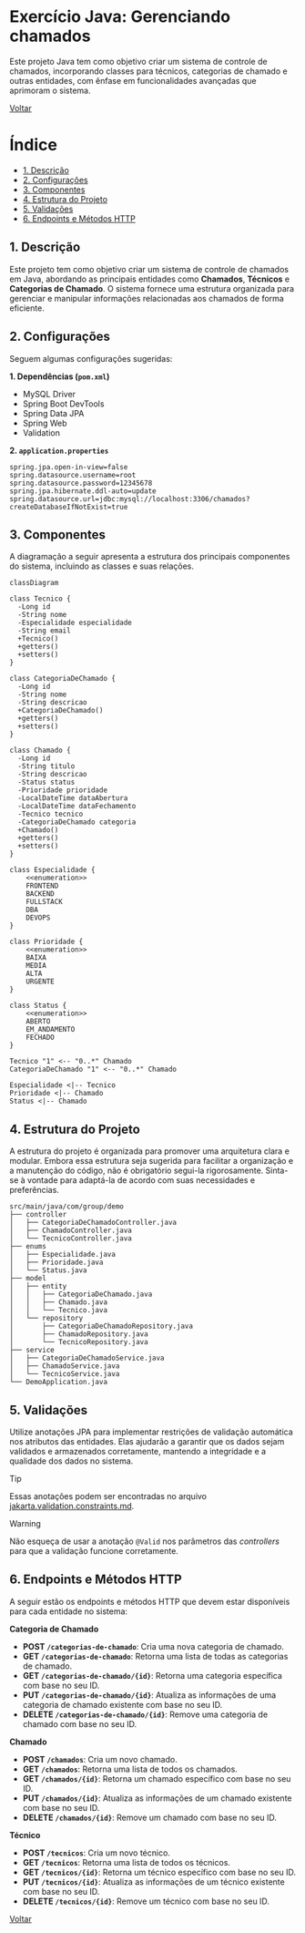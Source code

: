 # Exercício Java: Gerenciando chamados

Este projeto Java tem como objetivo criar um sistema de controle de chamados, incorporando classes para técnicos, categorias de chamado e outras entidades, com ênfase em funcionalidades avançadas que aprimoram o sistema.

[Voltar](../../../README.md)

# Índice

<!-- TOC -->

- [1. Descrição](#1-descri%C3%A7%C3%A3o)
- [2. Configurações](#2-configura%C3%A7%C3%B5es)
- [3. Componentes](#3-componentes)
- [4. Estrutura do Projeto](#4-estrutura-do-projeto)
- [5. Validações](#5-valida%C3%A7%C3%B5es)
- [6. Endpoints e Métodos HTTP](#6-endpoints-e-m%C3%A9todos-http)

<!-- /TOC -->

## 1. Descrição

Este projeto tem como objetivo criar um sistema de controle de chamados em Java, abordando as principais entidades como **Chamados**, **Técnicos** e **Categorias de Chamado**. O sistema fornece uma estrutura organizada para gerenciar e manipular informações relacionadas aos chamados de forma eficiente.

## 2. Configurações

Seguem algumas configurações sugeridas:

**1. Dependências (`pom.xml`)**

- MySQL Driver
- Spring Boot DevTools
- Spring Data JPA
- Spring Web
- Validation

**2. `application.properties`**

```properties
spring.jpa.open-in-view=false
spring.datasource.username=root
spring.datasource.password=12345678
spring.jpa.hibernate.ddl-auto=update
spring.datasource.url=jdbc:mysql://localhost:3306/chamados?createDatabaseIfNotExist=true
```

## 3. Componentes

A diagramação a seguir apresenta a estrutura dos principais componentes do sistema, incluindo as classes e suas relações.

```mermaid
classDiagram

class Tecnico {
  -Long id
  -String nome
  -Especialidade especialidade
  -String email
  +Tecnico()
  +getters()
  +setters()
}

class CategoriaDeChamado {
  -Long id
  -String nome
  -String descricao
  +CategoriaDeChamado()
  +getters()
  +setters()
}

class Chamado {
  -Long id
  -String titulo
  -String descricao
  -Status status
  -Prioridade prioridade
  -LocalDateTime dataAbertura
  -LocalDateTime dataFechamento
  -Tecnico tecnico
  -CategoriaDeChamado categoria
  +Chamado()
  +getters()
  +setters()
}

class Especialidade {
    <<enumeration>>
    FRONTEND
    BACKEND
    FULLSTACK
    DBA
    DEVOPS
}

class Prioridade {
    <<enumeration>>
    BAIXA
    MEDIA
    ALTA
    URGENTE
}

class Status {
    <<enumeration>>
    ABERTO
    EM_ANDAMENTO
    FECHADO
}

Tecnico "1" <-- "0..*" Chamado
CategoriaDeChamado "1" <-- "0..*" Chamado

Especialidade <|-- Tecnico
Prioridade <|-- Chamado
Status <|-- Chamado
```

## 4. Estrutura do Projeto

A estrutura do projeto é organizada para promover uma arquitetura clara e modular. Embora essa estrutura seja sugerida para facilitar a organização e a manutenção do código, não é obrigatório segui-la rigorosamente. Sinta-se à vontade para adaptá-la de acordo com suas necessidades e preferências.

```
src/main/java/com/group/demo
├── controller
│   ├── CategoriaDeChamadoController.java
│   ├── ChamadoController.java
│   └── TecnicoController.java
├── enums
│   ├── Especialidade.java
│   ├── Prioridade.java
│   └── Status.java
├── model
│   ├── entity
│   │   ├── CategoriaDeChamado.java
│   │   ├── Chamado.java
│   │   └── Tecnico.java
│   └── repository
│       ├── CategoriaDeChamadoRepository.java
│       ├── ChamadoRepository.java
│       └── TecnicoRepository.java
├── service
│   ├── CategoriaDeChamadoService.java
│   ├── ChamadoService.java
│   └── TecnicoService.java
└── DemoApplication.java
```

## 5. Validações

Utilize anotações JPA para implementar restrições de validação automática nos atributos das entidades. Elas ajudarão a garantir que os dados sejam validados e armazenados corretamente, mantendo a integridade e a qualidade dos dados no sistema.

> [!TIP]
>
> Essas anotações podem ser encontradas no arquivo [jakarta.validation.constraints.md](../../../util/jakarta.validation.constraints.md).

> [!WARNING]
>
> Não esqueça de usar a anotação `@Valid` nos parâmetros das _controllers_ para que a validação funcione corretamente.

## 6. Endpoints e Métodos HTTP

A seguir estão os endpoints e métodos HTTP que devem estar disponíveis para cada entidade no sistema:

**Categoria de Chamado**

- **POST `/categorias-de-chamado`**: Cria uma nova categoria de chamado.
- **GET `/categorias-de-chamado`**: Retorna uma lista de todas as categorias de chamado.
- **GET `/categorias-de-chamado/{id}`**: Retorna uma categoria específica com base no seu ID.
- **PUT `/categorias-de-chamado/{id}`**: Atualiza as informações de uma categoria de chamado existente com base no seu ID.
- **DELETE `/categorias-de-chamado/{id}`**: Remove uma categoria de chamado com base no seu ID.

**Chamado**

- **POST `/chamados`**: Cria um novo chamado.
- **GET `/chamados`**: Retorna uma lista de todos os chamados.
- **GET `/chamados/{id}`**: Retorna um chamado específico com base no seu ID.
- **PUT `/chamados/{id}`**: Atualiza as informações de um chamado existente com base no seu ID.
- **DELETE `/chamados/{id}`**: Remove um chamado com base no seu ID.

**Técnico**

- **POST `/tecnicos`**: Cria um novo técnico.
- **GET `/tecnicos`**: Retorna uma lista de todos os técnicos.
- **GET `/tecnicos/{id}`**: Retorna um técnico específico com base no seu ID.
- **PUT `/tecnicos/{id}`**: Atualiza as informações de um técnico existente com base no seu ID.
- **DELETE `/tecnicos/{id}`**: Remove um técnico com base no seu ID.

[Voltar](../../../README.md)
